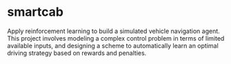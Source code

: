 # smartcab
Apply reinforcement learning to build a simulated vehicle navigation agent. This project involves modeling a complex control problem in terms of limited available inputs, and designing a scheme to automatically learn an optimal driving strategy based on rewards and penalties.
